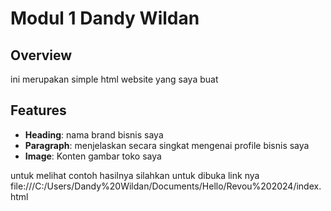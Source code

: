 # Modul 1 Dandy Wildan

## Overview

ini merupakan simple html website yang saya buat

## Features

- **Heading**: nama brand bisnis saya 
- **Paragraph**: menjelaskan secara singkat mengenai profile bisnis saya
- **Image**: Konten gambar toko saya

untuk melihat contoh hasilnya silahkan untuk dibuka link nya
file:///C:/Users/Dandy%20Wildan/Documents/Hello/Revou%202024/index.html



